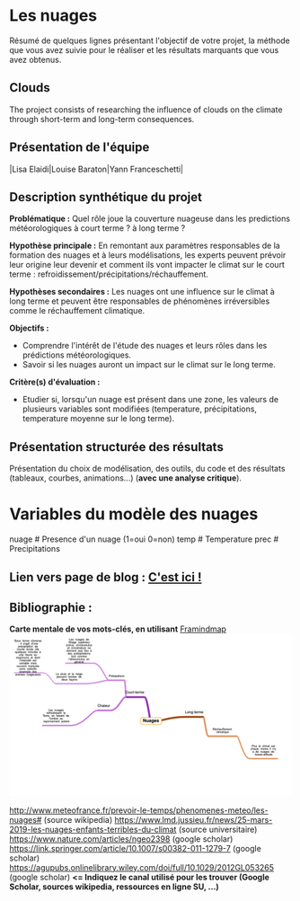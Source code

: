 # Les nuages

Résumé de quelques lignes présentant l'objectif de votre projet, la méthode que vous avez suivie pour le réaliser et les résultats marquants que vous avez obtenus.

## Clouds
The project consists of researching the influence of clouds on the climate through short-term and long-term consequences.

## Présentation de l'équipe

|Lisa Elaidi|Louise Baraton|Yann Franceschetti|

## Description synthétique du projet

**Problématique :** 
Quel rôle joue la couverture nuageuse dans les predictions météorologiques à court terme ? à long terme ?

**Hypothèse principale :**
En remontant aux paramètres responsables de la formation des nuages et à leurs modélisations, les experts peuvent prévoir leur origine leur devenir et comment ils vont impacter le climat sur le court terme : refroidissement/précipitations/réchauffement.

**Hypothèses secondaires :**
Les nuages ont une influence sur le climat à long terme et peuvent être responsables de phénomènes irréversibles comme le réchauffement climatique.

**Objectifs :**
- Comprendre l'intérêt de l'étude des nuages et leurs rôles dans les prédictions météorologiques.
- Savoir si les nuages auront un impact sur le climat sur le long terme.

**Critère(s) d'évaluation :**
- Etudier si, lorsqu'un nuage est présent dans une zone, les valeurs de plusieurs variables sont modifiées (temperature, précipitations, temperature moyenne sur le long terme).

## Présentation structurée des résultats
Présentation du choix de modélisation, des outils, du code et des résultats (tableaux, courbes, animations...) (**avec une analyse critique**).

# Variables du modèle des nuages
nuage     # Presence d'un nuage (1=oui 0=non)
temp    # Temperature
prec       # Precipitations

## Lien vers page de blog : <a href="https://github.com/ARE2020-G10G11/LesNuages/blob/master/blog.md"> C'est ici ! </a>

## Bibliographie :

**Carte mentale de vos mots-clés, en utilisant** <a href="https://framindmap.org/mindmaps/index.html">Framindmap </a> 
![alt text](https://github.com/louiseb2001/Image/blob/master/index.png "framindmap 1")

http://www.meteofrance.fr/prevoir-le-temps/phenomenes-meteo/les-nuages# (source wikipedia)
https://www.lmd.jussieu.fr/news/25-mars-2019-les-nuages-enfants-terribles-du-climat (source universitaire)
https://www.nature.com/articles/ngeo2398 (google scholar)
https://link.springer.com/article/10.1007/s00382-011-1279-7 (google scholar)
https://agupubs.onlinelibrary.wiley.com/doi/full/10.1029/2012GL053265 (google scholar)
**<= Indiquez le canal utilisé pour les trouver (Google Scholar, sources wikipedia, ressources en ligne SU, ...)**

